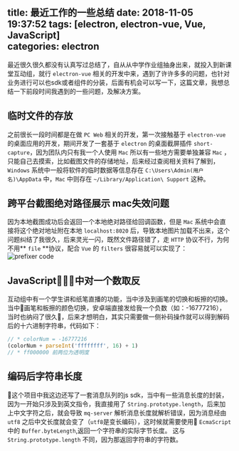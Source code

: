 title: 最近工作的一些总结
date: 2018-11-05 19:37:52
tags: [electron, electron-vue, Vue, JavaScript]  
categories: electron
---
最近很久很久都没有认真写过总结了，自从从中学作业组抽身出来，就投入到新课堂互动组，就行 `electron-vue` 相关的开发中来，遇到了许许多多的问题，也针对业务进行可以也sdk或者组件的分装，后面有机会可以写一下，这篇文章，我想总结一下前段时间我遇到的一些问题，及解决方案。    
## 临时文件的存放
之前很长一段时间都是在做 `PC Web` 相关的开发，第一次接触基于 `electron-vue` 的桌面应用的开发，期间开发了一套基于 `electron` 的桌面截屏插件 `short-capture`，因为团队内只有我一个人使用 `Mac` 所以有一些地方需要单独兼容 `Mac` ，只能自己去摸索，比如截图文件的存储地址，后来经过查阅相关资料了解到，`Windows` 系统中一般将软件的临时数据等信息存在 `C:\Users\Admin(用户名)\AppData` 中，`Mac` 中则存在 `~/Library/Application\ Support` 这种。

## 跨平台截图绝对路径展示 mac失效问题
因为本地截图成功后会返回一个本地绝对路径给回调函数，但是 `Mac` 系统中会直接将这个绝对地址附在本地 `localhost:8020` 后，导致本地图片加载不出来，这个问题纠结了我很久，后来灵光一闪，既然文件路径错了，走 `HTTP` 协议不行，为何不用** `file` **协议，配合 `Vue` 的 `filters` 很容易就可以实现了：    
![prefixer code](https://ws1.sinaimg.cn/large/8c55dc23ly1fwxfrk1nozj20vk0b6dgu.jpg)    

## JavaScript中对一个数取反
互动组中有一个学生讲和纸笔直播的功能，当中涉及到画笔的切换和板擦的切换。当中画笔和板擦的颜色切换，安卓端直接发给我一个负数（如：-16777216），当时也纳闷了很久，后来才想明白，其实只需要做一侧补码操作就可以得到解码后的十六进制字符串，代码如下：    
```js
// * colorNum = -16777216
(colorNum + parseInt('ffffffff', 16) + 1)
// * ff000000 前两位为透明度
```

## 编码后字符串长度
这个项目中我这边还写了一套消息队列的js sdk，当中有一些消息长度的封装，因为一开始只涉及到英文指令，我直接用了 `String.prototype.length`，后来加上中文字符之后，就会导致 `mq-server` 解析消息长度就解析错误，因为消息经由 `utf8` 之后中文长度就会变了（`utf8`是变长编码），这时候就需要使用 `EcmaScript` 中的 `Buffer.byteLength`,返回一个字符串的实际字节长度。 这与 `String.prototype.length` 不同，因为那返回字符串的字符数。